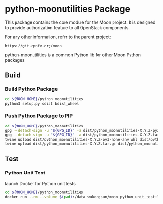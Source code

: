 # python-moonutilities Package
This package contains the core module for the Moon project.
It is designed to provide authorization feature to all OpenStack components.

For any other information, refer to the parent project:

    https://git.opnfv.org/moon

python-moonutilities is a common Python lib for other Moon Python packages

## Build
### Build Python Package
```bash
cd ${MOON_HOME}/python_moonutilities
python3 setup.py sdist bdist_wheel
```

### Push Python Package to PIP
```bash
cd ${MOON_HOME}/python_moonutilities
gpg --detach-sign -u "${GPG_ID}" -a dist/python_moonutilities-X.Y.Z-py3-none-any.whl
gpg --detach-sign -u "${GPG_ID}" -a dist/python_moonutilities-X.Y.Z.tar.gz
twine upload dist/python_moonutilities-X.Y.Z-py3-none-any.whl dist/python_moonutilities-X.Y.Z-py3-none-any.whl.asc
twine upload dist/python_moonutilities-X.Y.Z.tar.gz dist/python_moonutilities-X.Y.Z.tar.gz.asc
```

## Test
### Python Unit Test
launch Docker for Python unit tests
```bash
cd ${MOON_HOME}/python_moonutilities
docker run --rm --volume $(pwd):/data wukongsun/moon_python_unit_test:latest
```
